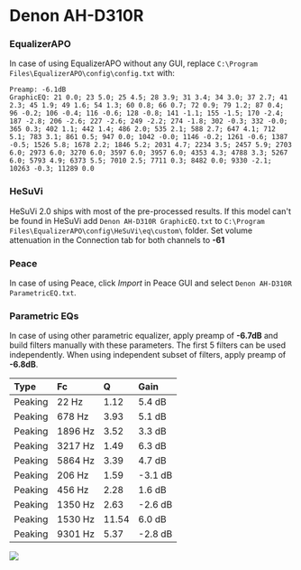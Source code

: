 # Denon AH-D310R

### EqualizerAPO
In case of using EqualizerAPO without any GUI, replace `C:\Program Files\EqualizerAPO\config\config.txt`
with:
```
Preamp: -6.1dB
GraphicEQ: 21 0.0; 23 5.0; 25 4.5; 28 3.9; 31 3.4; 34 3.0; 37 2.7; 41 2.3; 45 1.9; 49 1.6; 54 1.3; 60 0.8; 66 0.7; 72 0.9; 79 1.2; 87 0.4; 96 -0.2; 106 -0.4; 116 -0.6; 128 -0.8; 141 -1.1; 155 -1.5; 170 -2.4; 187 -2.8; 206 -2.6; 227 -2.6; 249 -2.2; 274 -1.8; 302 -0.3; 332 -0.0; 365 0.3; 402 1.1; 442 1.4; 486 2.0; 535 2.1; 588 2.7; 647 4.1; 712 5.1; 783 3.1; 861 0.5; 947 0.0; 1042 -0.0; 1146 -0.2; 1261 -0.6; 1387 -0.5; 1526 5.8; 1678 2.2; 1846 5.2; 2031 4.7; 2234 3.5; 2457 5.9; 2703 6.0; 2973 6.0; 3270 6.0; 3597 6.0; 3957 6.0; 4353 4.3; 4788 3.3; 5267 6.0; 5793 4.9; 6373 5.5; 7010 2.5; 7711 0.3; 8482 0.0; 9330 -2.1; 10263 -0.3; 11289 0.0
```

### HeSuVi
HeSuVi 2.0 ships with most of the pre-processed results. If this model can't be found in HeSuVi add
`Denon AH-D310R GraphicEQ.txt` to `C:\Program Files\EqualizerAPO\config\HeSuVi\eq\custom\` folder.
Set volume attenuation in the Connection tab for both channels to **-61**

### Peace
In case of using Peace, click *Import* in Peace GUI and select `Denon AH-D310R ParametricEQ.txt`.

### Parametric EQs
In case of using other parametric equalizer, apply preamp of **-6.7dB** and build filters manually
with these parameters. The first 5 filters can be used independently.
When using independent subset of filters, apply preamp of **-6.8dB**.

| Type    | Fc      |     Q | Gain    |
|:--------|:--------|:------|:--------|
| Peaking | 22 Hz   |  1.12 | 5.4 dB  |
| Peaking | 678 Hz  |  3.93 | 5.1 dB  |
| Peaking | 1896 Hz |  3.52 | 3.3 dB  |
| Peaking | 3217 Hz |  1.49 | 6.3 dB  |
| Peaking | 5864 Hz |  3.39 | 4.7 dB  |
| Peaking | 206 Hz  |  1.59 | -3.1 dB |
| Peaking | 456 Hz  |  2.28 | 1.6 dB  |
| Peaking | 1350 Hz |  2.63 | -2.6 dB |
| Peaking | 1530 Hz | 11.54 | 6.0 dB  |
| Peaking | 9301 Hz |  5.37 | -2.8 dB |

![](https://raw.githubusercontent.com/jaakkopasanen/AutoEq/master/results/headphonecom/sbaf-serious/Denon%20AH-D310R/Denon%20AH-D310R.png)